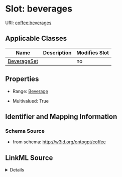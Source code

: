 # Slot: beverages

URI: [coffee:beverages](http://w3id.org/ontogpt/coffee/beverages)



<!-- no inheritance hierarchy -->




## Applicable Classes

| Name | Description | Modifies Slot |
| --- | --- | --- |
[BeverageSet](BeverageSet.md) |  |  no  |







## Properties

* Range: [Beverage](Beverage.md)

* Multivalued: True





## Identifier and Mapping Information







### Schema Source


* from schema: http://w3id.org/ontogpt/coffee




## LinkML Source

<details>
```yaml
name: beverages
from_schema: http://w3id.org/ontogpt/coffee
rank: 1000
multivalued: true
alias: beverages
owner: BeverageSet
domain_of:
- BeverageSet
range: Beverage
inlined: true
inlined_as_list: true

```
</details>